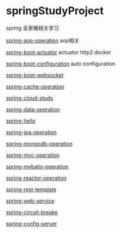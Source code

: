 # springStudyProject
  spring 全家桶相关学习  


[spring-aop-operation](spring-aop-operation/README.md)  aop相关

[spring-boot-actuator](spring-boot-actuator/README.md)  actuator  http2 docker

[spring-boot-configuration](spring-boot-configuration/README.md)  auto configuration

[spring-boot-websocket](spring-boot-websocket/README.md)

[spring-cache-operation](spring-cache-operation/README.md)

[spring-cloud-study](spring-cloud-study/README.md)

[spring-data-operation](spring-data-operation/README.md)

[spring-hello](spring-hello/README.md)

[spring-jpa-operation](spring-jpa-operation/README.md)

[spring-mongodb-operation](spring-mongodb-operation/README.md)

[spring-mvc-operation](spring-mvc-operation/README.md)

[spring-mybatis-operation](spring-mybatis-operation/README.md)

[spring-reactor-operation](spring-reactor-operation/README.md)

[spring-rest-template](spring-rest-template/README.md)

[spring-web-service](spring-web-service/README.md)  

[spring-circuit-breake](spring-circuit-breake/README.md)  

[spring-config-server](spring-config-server/README.md)  


